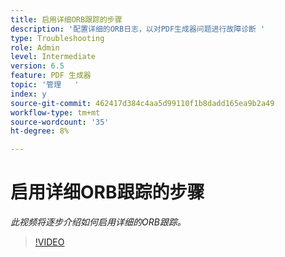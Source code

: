 ```yaml
---
title: 启用详细ORB跟踪的步骤
description: '配置详细的ORB日志，以对PDF生成器问题进行故障诊断 '
type: Troubleshooting
role: Admin
level: Intermediate
version: 6.5
feature: PDF 生成器
topic: '管理   '
index: y
source-git-commit: 462417d384c4aa5d99110f1b8dadd165ea9b2a49
workflow-type: tm+mt
source-wordcount: '35'
ht-degree: 8%

---
```



# 启用详细ORB跟踪的步骤

*此视频将逐步介绍如何启用详细的ORB跟踪。*

>[!VIDEO](https://video.tv.adobe.com/v/335526?quality=9&learn=on)
